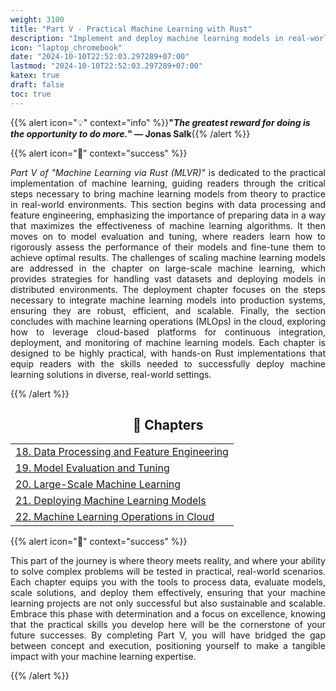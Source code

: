 ```yaml
---
weight: 3100
title: "Part V - Practical Machine Learning with Rust"
description: "Implement and deploy machine learning models in real-world settings using Rust."
icon: "laptop_chromebook"
date: "2024-10-10T22:52:03.297289+07:00"
lastmod: "2024-10-10T22:52:03.297289+07:00"
katex: true
draft: false
toc: true
---
```


{{% alert icon="💡" context="info" %}}<strong>"<em>The greatest reward for doing is the opportunity to do more.</em>" — Jonas Salk</strong>{{% /alert %}}

{{% alert icon="📘" context="success" %}}

<p style="text-align: justify;">
<em>Part V of "Machine Learning via Rust (MLVR)"</em> is dedicated to the practical implementation of machine learning, guiding readers through the critical steps necessary to bring machine learning models from theory to practice in real-world environments. This section begins with data processing and feature engineering, emphasizing the importance of preparing data in a way that maximizes the effectiveness of machine learning algorithms. It then moves on to model evaluation and tuning, where readers learn how to rigorously assess the performance of their models and fine-tune them to achieve optimal results. The challenges of scaling machine learning models are addressed in the chapter on large-scale machine learning, which provides strategies for handling vast datasets and deploying models in distributed environments. The deployment chapter focuses on the steps necessary to integrate machine learning models into production systems, ensuring they are robust, efficient, and scalable. Finally, the section concludes with machine learning operations (MLOps) in the cloud, exploring how to leverage cloud-based platforms for continuous integration, deployment, and monitoring of machine learning models. Each chapter is designed to be highly practical, with hands-on Rust implementations that equip readers with the skills needed to successfully deploy machine learning solutions in diverse, real-world settings.
</p>

{{% /alert %}}

<center>

## **🧠 Chapters**

</center>

<div class="container mt-4">
    <div class="row">
        <div class="col-md-12">
            <table class="table table-hover">
                <tbody>
                    <tr>
                        <td><a href="/docs/part-v/chapter-18/" class="text-decoration-none">18. Data Processing and Feature Engineering</a></td>
                    </tr>
                    <tr>
                        <td><a href="/docs/part-v/chapter-19/" class="text-decoration-none">19. Model Evaluation and Tuning</a></td>
                    </tr>
                    <tr>
                        <td><a href="/docs/part-v/chapter-20/" class="text-decoration-none">20. Large-Scale Machine Learning</a></td>
                    </tr>
                    <tr>
                        <td><a href="/docs/part-v/chapter-21/" class="text-decoration-none">21. Deploying Machine Learning Models</a></td>
                    </tr>
                    <tr>
                        <td><a href="/docs/part-v/chapter-22/" class="text-decoration-none">22. Machine Learning Operations in Cloud</a></td>
                    </tr>
                </tbody>
            </table>
        </div>
    </div>
</div>

{{% alert icon="📘" context="success" %}}

<p style="text-align: justify;">
This part of the journey is where theory meets reality, and where your ability to solve complex problems will be tested in practical, real-world scenarios. Each chapter equips you with the tools to process data, evaluate models, scale solutions, and deploy them effectively, ensuring that your machine learning projects are not only successful but also sustainable and scalable. Embrace this phase with determination and a focus on excellence, knowing that the practical skills you develop here will be the cornerstone of your future successes. By completing Part V, you will have bridged the gap between concept and execution, positioning yourself to make a tangible impact with your machine learning expertise.
</p>

{{% /alert %}}

